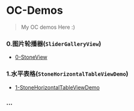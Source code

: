 # OC-Demos
> My OC demos Here :)



### 0.图片轮播器(`SliderGalleryView`)

- [0-StoneView](https://github.com/StoneN/OC-Demos/blob/master/0-StoneView/README-0.md)


### 1.水平表格(`StoneHorizontalTableViewDemo`)

- [1-StoneHorizontalTableViewDemo](https://github.com/StoneN/OC-Demos/blob/master/1-StoneHorizontalTableView/README-1.md)

### ...



